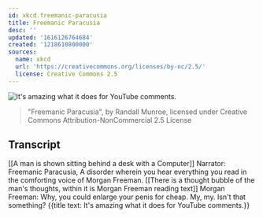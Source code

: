 ```yaml
---
id: xkcd.freemanic-paracusia
title: Freemanic Paracusia
desc: ''
updated: '1616126764684'
created: '1218610800000'
sources:
  name: xkcd
  url: 'https://creativecommons.org/licenses/by-nc/2.5/'
  license: Creative Commons 2.5
---
```

![It's amazing what it does for YouTube comments.](https://imgs.xkcd.com/comics/freemanic_paracusia.png)
> "Freemanic Paracusia", by Randall Munroe, licensed under Creative Commons Attribution-NonCommercial 2.5 License

## Transcript
[[A man is shown sitting behind a desk with a Computer]]
Narrator: Freemanic Paracusia, A disorder wherein you hear everything you read in the comforting voice of Morgan Freeman.
[[There is a thought bubble of the man's thoughts, within it is Morgan Freeman reading text]]
Morgan Freeman: Why, you could enlarge your penis for cheap. My, my. Isn't that something?
{{title text: It's amazing what it does for YouTube comments.}}
